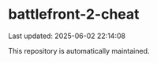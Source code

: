 # battlefront-2-cheat

Last updated: 2025-06-02 22:14:08

This repository is automatically maintained.
